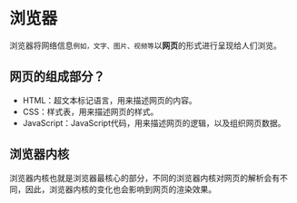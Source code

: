 # 浏览器

浏览器将网络信息`例如，文字、图片、视频等`以**网页**的形式进行呈现给人们浏览。


## 网页的组成部分？

- HTML：超文本标记语言，用来描述网页的内容。
- CSS：样式表，用来描述网页的样式。
- JavaScript：JavaScript代码，用来描述网页的逻辑，以及组织网页数据。

## 浏览器内核

浏览器内核也就是浏览器最核心的部分，不同的浏览器内核对网页的解析会有不同，因此，浏览器内核的变化也会影响到网页的渲染效果。
